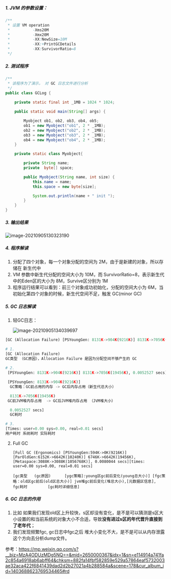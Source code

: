 ##### 1. JVM 的参数设置：

```java
/**
 * 设置 VM operation
 *          -Xms20M
 *          -Xmx20M
 *          -XX:NewSize=10M
 *          -XX:+PrintGCDetails
 *          -XX:SurvivorRatio=8
 */
```



##### 2.  测试程序

```java
/**
 * 该程序为了演示， 对 GC 日志文件进行分析
 */
public class GCLog {
    
    private static final int _1MB = 1024 * 1024;

    public static void main(String[] args) {

        Myobject ob1, ob2, ob3, ob4, ob5;
        ob1 = new Myobject("ob1", 2 * _1MB);
        ob2 = new Myobject("ob2", 2 * _1MB);
        ob3 = new Myobject("ob3", 2 * _1MB);
        ob4 = new Myobject("ob4", 2 * _1MB);
    }

    private static class Myobject{

        private String name;
        private  byte[] space;

        public Myobject(String name, int size) {
            this.name = name;
            this.space = new byte[size];

            System.out.println(name + " init ");
        }
    }
}
```



##### 3. 输出结果

![image-20210905130323190](C:\Users\localuser\AppData\Roaming\Typora\typora-user-images\image-20210905130323190.png)



##### 4. 程序解读

1. 分配了四个对象，每一个对象分配的空间为 2M，由于是新建的对象，所以存储在 新生代中
2. VM 参数中新生代分配的空间大小为  10M，而 SurvivorRatio=8，表示新生代中的Eden区的大小为 8M，Survive区分别为 1M
3. 程序运行结果可以看到：前三个对象成功初始化，分配的空间大小为 6M，当初始化第四个对象的时候，新生代空间不足，触发  GC(minor GC)



##### 5. GC 日志解读

1. 轻GC日志：

   ![image-20210905134039697](C:\Users\localuser\AppData\Roaming\Typora\typora-user-images\image-20210905134039697.png)

~~~python
[GC (Allocation Failure) [PSYoungGen: 8131K->904K(9216K)] 8131K->7056K(19456K), 0.0052527 secs] [Times: user=0.00 sys=0.00, real=0.01 secs] 

# 1. 
[GC (Allocation Failure)
GC类型 （GC原因），Allocation Failure 是因为分配空间不够产生的 GC
 
# 2. 
 [PSYoungGen: 8131K->904K(9216K)] 8131K->7056K(19456K), 0.0052527 secs]

 [PSYoungGen: 8131K->904K(9216K)] 
  GC策略：GC前占用的内存 -> GC后内存占用（新生代总大小）

  8131K->7056K(19456K)
 GC前JVM堆内存占用  -> GC后JVM堆内存占用 （JVM堆大小）

  0.0052527 secs]
  GC耗时

# 3.
[Times: user=0.00 sys=0.00, real=0.01 secs] 
用户耗时 系统耗时 实际耗时

~~~



2. Full GC 

   ~~~
   [Full GC (Ergonomics) [PSYoungGen:594K->0K(9216K)] [ParOldGen:6152K->6642K(10240K)] 6746K->6642K(19456K), [Metaspace:3088K->3088K(1056768K)], 0.0080044 secs][times: user=0.00 sys=0.00, real=0.01 secs]
   
   [gc类型   (gc原因)      [ygc策略]:young区gc前后变化(young总大小)] [fgc策略：old区gc前后(old区总大小)] jvm堆gc前后变化(堆总大小),[元数据区信息],                    fgc耗时         [gc耗时详细信息]
   ~~~



##### 6. GC 日志的作用

1. 比如 如果我们发现old区上升较快，s区却没有变化，是不是可以猜测是s区大小设置的和当前系统的对象大小不合适，导致**没有进过s区的年代晋升直接到了老年代**；
2. 我们发现频繁fgc, gc日志中fgc之后 堆大小变化不大，是不是可以从内存泄露这个方向去分析dump文件。



参考：https://mp.weixin.qq.com/s?__biz=MzA4ODUzMDg5NQ==&mid=2650000367&idx=1&sn=e114914a741fa2c854a6918ab6abff64&chksm=882fa14fbf582859e529a57864eaf5732003ae32aca422f6841439dad2d2b27021a4b288584a&scene=178&cur_album_id=1403688623769534465#rd











